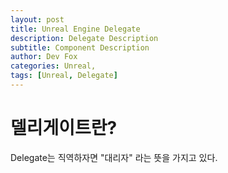 ```yaml
---
layout: post
title: Unreal Engine Delegate
description: Delegate Description
subtitle: Component Description
author: Dev Fox
categories: Unreal, 
tags: [Unreal, Delegate]
---
```


# 델리게이트란?
Delegate는 직역하자면 "대리자" 라는 뜻을 가지고 있다.